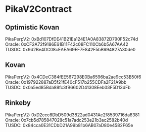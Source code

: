 # PikaV2Contract
## Optimistic Kovan
PikaPerpV2: 0xBd107DfDE41B21Ea124E1A0A83872D790F52c74d      
Oracle: 0xCF2A72f9186E61B11F42c08FC110Cb6b5A67AA42   
TUSDC: 0x9d2Be4DC08cEAEA69EF7E842F5bB694827A30de0  

## Kovan
PikaPerpV2: 0x4CDeC384fEE567298E0Ba6596ba2ae9cc53B50f6    
Oracle: 0x197922887aD5f21fE40cF517b255CDFa2F21A9bb  
TUSDC: 0x0a5ed85Bda88fc3fB6602D41308Eeb03F5D13dFb    

## Rinkeby
PikaPerpV2: 0xD2ccc8DbD509d3822ad0431Ac2f8539716da8381  
Oracle: 0x7cb5d785847028c51a7adc253e21b3ac2582b40d  
TUSDC: 0x84cca0E31CDbD21A99b81b6AB07aD80e4582F65e  

